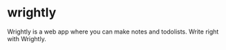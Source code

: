 # wrightly
Wrightly is a web app where you can make notes and todolists. Write right with Wrightly.

